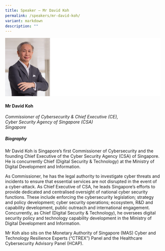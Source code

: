 ```yaml
---
title: Speaker – Mr David Koh
permalink: /speakers/mr-david-koh/
variant: markdown
description: ""
---
```



![](/images/2024%20speakers/David_Koh.png)
#### **Mr David Koh**

*Commissioner of Cybersecurity &amp; Chief Executive (CE), <br> Cyber Security Agency of Singapore (CSA)<br>Singapore*

##### **Biography**
Mr David Koh is Singapore’s first Commissioner of Cybersecurity and the founding Chief Executive of the Cyber Security Agency (CSA) of
Singapore. He is concurrently Chief (Digital Security &amp; Technology) at the Ministry of Digital Development and Information.

As Commissioner, he has the legal authority to investigate cyber threats
and incidents to ensure that essential services are not disrupted in the event of a cyber-attack. As Chief Executive of CSA, he leads Singapore’s efforts to provide dedicated and centralised oversight of national cyber security functions. These include enforcing the cybersecurity legislation; strategy and policy development; cyber security operations; ecosystem, R&amp;D and capability development, public outreach and international engagement. Concurrently, as Chief (Digital Security &amp; Technology), he oversees digital security policy and technology capability development in the Ministry of Digital Development and Information.

Mr Koh also sits on the Monetary Authority of Singapore (MAS) Cyber
and Technology Resilience Experts (“CTREX”) Panel and the Healthcare
Cybersecurity Advisory Panel (HCAP).
